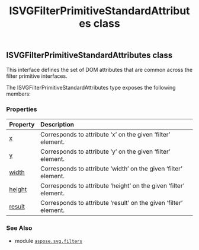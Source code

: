 ﻿---
title: ISVGFilterPrimitiveStandardAttributes class
second_title: Aspose.SVG for Python via .NET API References
description: 
type: docs
weight: 10
url: /python-net/aspose.svg.filters/isvgfilterprimitivestandardattributes/
is_root: false
---

## ISVGFilterPrimitiveStandardAttributes class

This interface defines the set of DOM attributes that are common across the filter primitive interfaces.



The ISVGFilterPrimitiveStandardAttributes type exposes the following members:

### Properties
| Property | Description |
| :- | :- |
| [x](/svg/python-net/aspose.svg.filters/isvgfilterprimitivestandardattributes/x) | Corresponds to attribute ‘x’ on the given ‘filter’ element. |
| [y](/svg/python-net/aspose.svg.filters/isvgfilterprimitivestandardattributes/y) | Corresponds to attribute ‘y’ on the given ‘filter’ element. |
| [width](/svg/python-net/aspose.svg.filters/isvgfilterprimitivestandardattributes/width) | Corresponds to attribute ‘width’ on the given ‘filter’ element. |
| [height](/svg/python-net/aspose.svg.filters/isvgfilterprimitivestandardattributes/height) | Corresponds to attribute ‘height’ on the given ‘filter’ element. |
| [result](/svg/python-net/aspose.svg.filters/isvgfilterprimitivestandardattributes/result) | Corresponds to attribute ‘result’ on the given ‘filter’ element. |



### See Also
* module [`aspose.svg.filters`](..)
